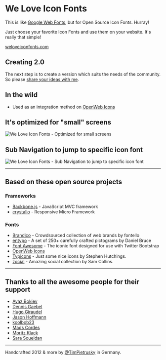 # We Love Icon Fonts

This is like [Google Web Fonts](http://www.google.com/webfonts), but for Open Source Icon Fonts. Hurray!

Just choose your favorite Icon Fonts and use them on your website. It's really that simple!

[weloveiconfonts.com](https://weloveiconfonts.com)


## Creating 2.0

The next step is to create a version which suits the needs of the community. So please [share your ideas with me](http://timpietrusky.com/what-do-you-want-for-we-love-icon-fonts-2). 


## In the wild

* Used as an integration method on [OpenWeb Icons](http://pfefferle.github.com/openwebicons/#weloveiconfonts)

## It's optimized for "small" screens

![We Love Icon Fonts - Optimized for small screens](https://raw.github.com/TimPietrusky/weloveiconfonts/master/img/weloveiconfonts_dribbble.jpg)

## Sub Navigation to jump to specific icon font

![We Love Icon Fonts - Sub Navigation to jump to specific icon font](https://raw.github.com/TimPietrusky/weloveiconfonts/master/img/weloveiconfonts_dribbble_iconfont_nav.jpg)

---

## Based on these open source projects

### Frameworks
* [Backbone.js](http://backbonejs.org) - JavaScript MVC framework
* [crystallo](https://github.com/TimPietrusky/crystallo) - Responsive Micro Framework 

### Fonts
* [Brandico](https://github.com/fontello/brandico.font) - Crowdsourced collection of web brands by fontello
* [entypo](http://entypo.com) - A set of 250+ carefully crafted pictograms by Daniel Bruce
* [Font Awesome](http://fortawesome.github.com/Font-Awesome/) - The iconic font designed for use with Twitter Bootstrap
* [OpenWeb Icons](http://pfefferle.github.com/openwebicons/#weloveiconfonts)
* [Typicons](http://typicons.com/) - Just some nice icons by Stephen Hutchings.
* [zocial](http://zocial.smcllns.com) - Amazing social collection by Sam Collins.

---

## Thanks to all the awesome people for their support

* [Avaz Bokiev](https://github.com/html5web)
* [Dennis Gaebel](https://github.com/grayghostvisuals)
* [Hugo Giraudel](https://github.com/HugoGiraudel)
* [Jason Hoffmann](https://github.com/JasonHoffmann)
* [koolbob23](https://github.com/koolbob23)
* [Mads Cordes](https://github.com/Mobilpadde)
* [Moritz Klack](http://moritzklack.com/)
* [Sara Soueidan](http://sarasoueidan.com/)

---

Handcrafted 2012 & more by [@TimPietrusky](http://twitter.com/TimPietrusky) in Germany.

